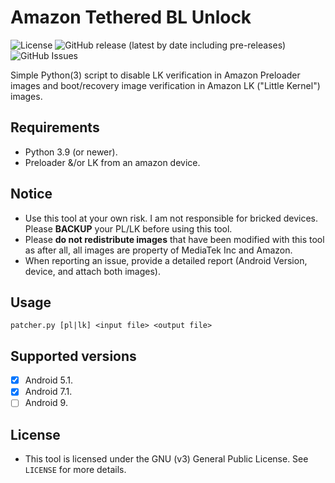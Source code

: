 # Amazon Tethered BL Unlock
![License](https://img.shields.io/github/license/R0rt1z2/amazon-tethered-unlock)
![GitHub release (latest by date including pre-releases)](https://img.shields.io/github/v/release/R0rt1z2/amazon-tethered-unlock?include_prereleases)
![GitHub Issues](https://img.shields.io/bitbucket/issues-raw/R0rt1z2/amazon-tethered-unlock?color=red)

Simple Python(3) script to disable LK verification in Amazon Preloader images and boot/recovery image verification in Amazon LK ("Little Kernel") images.

## Requirements
* Python 3.9 (or newer).
* Preloader &/or LK from an amazon device.

## Notice
* Use this tool at your own risk. I am not responsible for bricked devices. Please **BACKUP** your PL/LK before using this tool.
* Please **do not redistribute images** that have been modified with this tool as after all, all images are property of MediaTek Inc and Amazon.
* When reporting an issue, provide a detailed report (Android Version, device, and attach both images).

## Usage
```
patcher.py [pl|lk] <input file> <output file>
```

## Supported versions
* [x] Android 5.1.
* [x] Android 7.1.
* [ ] Android 9.

## License
* This tool is licensed under the GNU (v3) General Public License. See `LICENSE` for more details.

